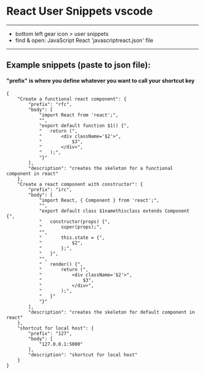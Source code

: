 # React User Snippets vscode

---

- bottom left gear icon > user snippets
- find & open: JavaScript React 'javascriptreact.json' file

---

## Example snippets (paste to json file):

#### "prefix" is where you define whatever you want to call your shortcut key

```
{
	"Create a functional react component": {
		"prefix": "rfc",
		"body": [
			"import React from 'react';",
			"",
			"export default function $1() {",
			"	return (",
			"		<div className='$2'>",
			"			$3",
			"		</div>",
			"	);",
			"}"
		],
		"description": "creates the skeleton for a functional component in react"
	},
	"Create a react component with constructor": {
		"prefix": "irc",
		"body": [
			"import React, { Component } from 'react';",
			"",
			"export default class $1namethisclass extends Component {",
			"	constructor(props) {",
			"		super(props);",
			"",
			"		this.state = {",
			"			$2",
			"		};",
			"	}",
			"",
			"	render() {",
			"		return (",
			"			<div className='$2'>",
			"				$3",
			"			</div>",
			"		);",
			"	}"
			"}"
		],
		"description": "creates the skeleton for default component in react"
	},
	"shortcut for local host": {
		"prefix": "127",
		"body": [
			"127.0.0.1:5000"
		],
		"description": "shortcut for local host"
	}
}
```

